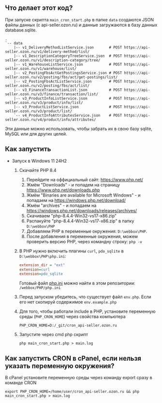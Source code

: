 ## Что делает этот код?

При запуске скрипта `main_cron_start.php` в папке `data` создаются JSON файлы данных (с api-seller.ozon.ru)
и данные загружаются в базу данных database.sqlite.

```
.
`-- data
    |-- v1_DeliveryMethodListService.json       # POST https://api-seller.ozon.ru/v1/delivery-method/list/
    |-- v1_DescriptionCategoryTreeService.json  # POST https://api-seller.ozon.ru/v1/description-category/tree/
    |-- v1_WarehouseListService.json            # POST https://api-seller.ozon.ru/v1/warehouse/list/
    |-- v2_PostingFbsActGetPostingsService.json # POST https://api-seller.ozon.ru/v2/posting/fbs/act/get-postings/list/
    |-- v2_PostingFbsActListService.json        # POST https://api-seller.ozon.ru/v2/posting/fbs/act/list/
    |-- v3_FinanceTransactionList.json          # POST https://api-seller.ozon.ru/v3/finance/transaction/list/
    |-- v3_ProductInfoListService.json          # POST https://api-seller.ozon.ru/v3/product/info/list/
    |-- v3_ProductListService.json              # POST https://api-seller.ozon.ru/v3/product/list/
    `-- v4_ProductInfoAttributesService.json    # POST https://api-seller.ozon.ru/v4/product/info/attributes/
```

Эти данные можно использовать, чтобы забрать их в свою базу sqlite, MySQL или для других целей.

## Как запустить

- Запуск в Windows 11 24H2
    1. Скачайте PHP 8.4
        1. Перейдите на оффициальный сайт: https://www.php.net/
        1. Жмём "Downloads" - и попадем на страницу https://www.php.net/downloads.php
        1. Жмём "Binaries are available for Microsoft Windows" - и попадаем на https://windows.php.net/download/
        1. Жмём "archives" - и попадаем на https://windows.php.net/downloads/releases/archives/
        1. Скачиваем "php-8.4.4-Win32-vs17-x86.zip"
        1. Распакуйте "php-8.4.4-Win32-vs17-x86.zip" в папку `D:\webbox\PHP`
        1. Добавляем PHP в переменные окружения: `D:\webbox\PHP`.
        1. После добавления в переменные окружения, можем проверить версию PHP, через командну строку: `php -v`
    1. В PHP нужно включить плагины `curl`, `pdo_sqlite` в `D:\webbox\PHP\php.ini`:

        ```ini
        extension_dir = "ext"
        extension=curl
        extension=pdo_sqlite
        ```

        Готовый файл [php.ini](/webbox/PHP/php.ini) можно найти в этом репозитории: `/webbox/PHP/php.ini`
    1. Перед запуском убедитесь, что существует файл `env.php`. Если его нет скопируй содержимое `env.example.php`
    1. Для того, чтобы работали include в PHP, установите переменную среды (`PHP_CRON_HOME`) через свойства компьютера
        ```
        PHP_CRON_HOME=D:/_git/cron_api-seller.ozon.ru
        ```
    1. Запустите через cmd php скрипт
        ```
        php main_cron_start.php > main.log
        ```

## Как запустить CRON в cPanel, если нельзя указать переменную окружения?

В cPanel установите переменную среды через команду export сразу в команде CRON

```
export PHP_CRON_HOME=/home/user/cron_api-seller.ozon.ru && php main_cron_start.php > main.log
```
